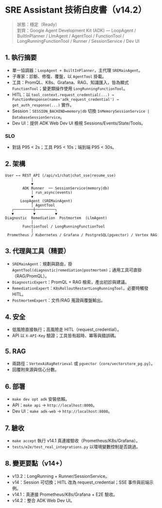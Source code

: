 
# SRE Assistant 技術白皮書（v14.2）

> 狀態：穩定（Ready）  
> 對齊：Google Agent Development Kit (ADK) — LoopAgent / BuiltInPlanner / LlmAgent / AgentTool / FunctionTool / LongRunningFunctionTool / Runner / SessionService / Dev UI

## 1. 執行摘要
- 單一協調器：`LoopAgent + BuiltInPlanner`，主代理 `SREMainAgent`。
- 子專家：診斷、修復、覆盤，以 `AgentTool` 掛載。
- 工具：PromQL、K8s、Grafana、RAG、知識匯入，皆為顯式 `FunctionTool`；變更類操作使用 `LongRunningFunctionTool`。
- HITL：以 `tool_context.request_credential(...) → FunctionResponse(name='adk_request_credential') → get_auth_response(...)` 實作。
- Session：`SESSION_BACKEND=memory|db` 切換 `InMemorySessionService | DatabaseSessionService`。
- Dev UI：提供 ADK Web Dev UI 檢視 Sessions/Events/State/Tools。

### SLO
- 對話 P95 < 2s；工具 P95 < 10s；端到端 P95 < 30s。

## 2. 架構
```
User ←→ REST API (/api/v1/chat|chat_sse|resume_sse)
            │
            ▼
        ADK Runner  ── SessionService(memory|db)
            │ run_async(events)
            ▼
       LoopAgent (SREMainAgent)
            │ AgentTool
   ┌─────────┼─────────┐
   ▼         ▼         ▼
Diagnostic  Remediation  Postmortem  (LlmAgent)
            │
        FunctionTool / LongRunningFunctionTool
            │
 Prometheus / Kubernetes / Grafana / PostgreSQL(pgvector) / Vertex RAG
```

## 3. 代理與工具（精要）
- `SREMainAgent`：規劃與路由，掛 `AgentTool(diagnostic|remediation|postmortem)`；通用工具可直掛（RAG/PromQL）。
- `DiagnosticExpert`：PromQL + RAG 檢索，產出初診與建議。
- `RemediationExpert`：`K8sRolloutRestartLongRunningTool`，必要時觸發 HITL。
- `PostmortemExpert`：文件/RAG 蒐證與覆盤輸出。

## 4. 安全
- 低風險直接執行；高風險走 HITL（request_credential）。
- API 以 `X-API-Key` 驗證；工具皆有超時、冪等與錯誤碼。

## 5. RAG
- 兩路徑：`VertexAiRagRetrieval` 或 `pgvector`（`core/vectorstore_pg.py`）。
- 回覆附來源與信心分數。

## 6. 部署
- `make dev opt adk` 安裝依賴。
- API：`make api` → `http://localhost:8000`。
- Dev UI：`make adk-web` → `http://localhost:8080`。

## 7. 驗收
- `make accept` 執行 v14.1 真連接驗收（Prometheus/K8s/Grafana）。
- `tests/e2e/test_real_integrations.py` 以環境變數控制是否跳過。

## 8. 變更要點（v14+）
- v13.2：LongRunning + Runner/SessionService。
- v14：Session 可切換；HITL 改為 request_credential；SSE 事件與前端示例。
- v14.1：真連接 Prometheus/K8s/Grafana + E2E 驗收。
- v14.2：整合 ADK Web Dev UI。
